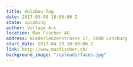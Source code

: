 ```yaml
---
title: Holzbau-Tag
date: 2017-03-08 18:00:00 Z
state: upcoming
author: Voltage Arc
location: Max Fischer AG
address: Niederlenzerstrasse 17, 5600 Lenzburg
start_date: 2017-04-29 10:00:00 Z
link: http://www.maxfischer.ch/
background_image: "/uploads/faces.jpg"
---
```


